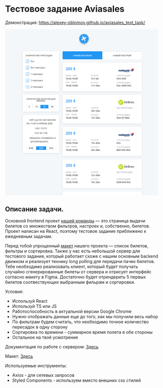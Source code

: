 <h1>Тестовое задание Aviasales</h1>

Демонстрация:
https://alexey-oblomov.github.io/aviasales_test_task/

![alt text](/screenshot.png)

<h2>Описание задачи.</h2>

Основной frontend проект <a href="https://github.com/KosyanMedia/test-tasks/tree/master/aviasales_frontend">нашей команды</a> — это страница выдачи билетов со множеством фильтров, настроек и, собственно, билетов. Проект написан на React, поэтому тестовое задание приближено к ежедневным задачам.

Перед тобой упрощенный <a href="https://www.figma.com/file/4fQe1lEbo4DARjvNtaU0uJ/Aviasales-test-task">макет</a> нашего проекта — список билетов, фильтры и сортировка. Также у нас есть небольшой сервер для тестового задания, который работает схоже с нашим основным backend движком и реализует технику long polling для передачи пачек билетов. Тебе необходимо реализовать клиент, который будет получать случайно сгенерированные билеты от сервера и отрисует интерфейс согласно макету в Figma. Достаточно будет отрендерить 5 первых билетов соотвествующих выбранным фильрам и сортировки.

Условия:

<ul>
  <li>Используй React</li>
  <li>Используй TS или JS</li>
  <li>Работоспособность в актуальной версии Google Chrome</li>  
  <li>Нужно отображать данные еще до того, как мы получили весь набор
  <li>По фильтрам будем считать, что необходимо точное количество пересадок в одну сторону</li>
  <li>Сортировка по времени - суммарное время полета в обе стороны</li>
  <li>Остальное на твоё усмотрение</li>
</ul>

Документация по работе с сервером: <a href="https://github.com/KosyanMedia/test-tasks/blob/master/aviasales_frontend/server.md">Здесь</a>

Макет: <a href="https://www.figma.com/file/4fQe1lEbo4DARjvNtaU0uJ/Aviasales-test-task">Здесь</a>

Используемые инструменты:
<ul>
  <li>Axios - для сетевых запросов</li>
  <li>Styled Components - используем вместо внешних css стилей</li>
</ul>
    
    
